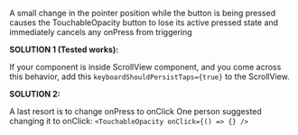
A small change in the pointer position while the button is being pressed causes the TouchableOpacity button to lose its active pressed state and immediately cancels any onPress from triggering  

**SOLUTION 1 (Tested works):**

If your component is inside ScrollView component, and you come across this behavior, add this `keyboardShouldPersistTaps={true}` to the ScrollView.  


**SOLUTION 2:**  

A last resort is to change onPress to onClick
One person suggested changing it to onClick: `<TouchableOpacity onClick={() => {} />`